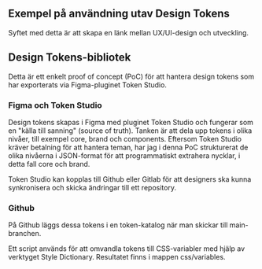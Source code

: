 ## Exempel på användning utav Design Tokens
Syftet med detta är att skapa en länk mellan UX/UI-design och utveckling.

## Design Tokens-bibliotek
Detta är ett enkelt proof of concept (PoC) för att hantera design tokens som har exporterats via Figma-pluginet Token Studio.

### Figma och Token Studio
Design tokens skapas i Figma med pluginet Token Studio och fungerar som en "källa till sanning" (source of truth). Tanken är att dela upp tokens i olika nivåer, till exempel core, brand och components. Eftersom Token Studio kräver betalning för att hantera teman, har jag i denna PoC strukturerat de olika nivåerna i JSON-format för att programmatiskt extrahera nycklar, i detta fall core och brand.

Token Studio kan kopplas till Github eller Gitlab för att designers ska kunna synkronisera och skicka ändringar till ett repository.

### Github
På Github läggs dessa tokens i en token-katalog när man skickar till main-branchen.

Ett script används för att omvandla tokens till CSS-variabler med hjälp av verktyget Style Dictionary. Resultatet finns i mappen css/variables.